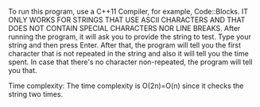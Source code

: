 To run this program, use a C++11 Compiler, for example, Code::Blocks.
IT ONLY WORKS FOR STRINGS THAT USE ASCII CHARACTERS AND THAT DOES NOT CONTAIN SPECIAL CHARACTERS NOR LINE BREAKS.
After running the program, it will ask you to provide the string to test.
Type your string and then press Enter.
After that, the program will tell you the first character that is not repeated in the string and also it will tell you the time spent.
In case that there's no character non-repeated, the program will tell you that.

Time complexity:
The time complexity is O(2n)=O(n) since it checks the string two times.
